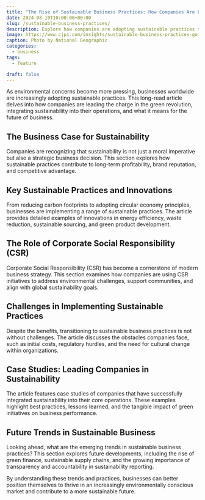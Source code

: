 ```yaml
---
title: "The Rise of Sustainable Business Practices: How Companies Are Leading the Green Revolution"
date: 2024-08-10T10:00:00+00:00
slug: /sustainable-business-practices/
description: Explore how companies are adopting sustainable practices to address environmental challenges and drive long-term growth.
image: https://www.cjpi.com/insights/sustainable-business-practices-going-green-to-boost-profits-and-reputation/
caption: Photo by National Geographic
categories:
  - business
tags:
  - feature

draft: false
---
```


As environmental concerns become more pressing, businesses worldwide are increasingly adopting sustainable practices. This long-read article delves into how companies are leading the charge in the green revolution, integrating sustainability into their operations, and what it means for the future of business.

## The Business Case for Sustainability

Companies are recognizing that sustainability is not just a moral imperative but also a strategic business decision. This section explores how sustainable practices contribute to long-term profitability, brand reputation, and competitive advantage.

## Key Sustainable Practices and Innovations

From reducing carbon footprints to adopting circular economy principles, businesses are implementing a range of sustainable practices. The article provides detailed examples of innovations in energy efficiency, waste reduction, sustainable sourcing, and green product development.

## The Role of Corporate Social Responsibility (CSR)

Corporate Social Responsibility (CSR) has become a cornerstone of modern business strategy. This section examines how companies are using CSR initiatives to address environmental challenges, support communities, and align with global sustainability goals.

## Challenges in Implementing Sustainable Practices

Despite the benefits, transitioning to sustainable business practices is not without challenges. The article discusses the obstacles companies face, such as initial costs, regulatory hurdles, and the need for cultural change within organizations.

## Case Studies: Leading Companies in Sustainability

The article features case studies of companies that have successfully integrated sustainability into their core operations. These examples highlight best practices, lessons learned, and the tangible impact of green initiatives on business performance.

## Future Trends in Sustainable Business

Looking ahead, what are the emerging trends in sustainable business practices? This section explores future developments, including the rise of green finance, sustainable supply chains, and the growing importance of transparency and accountability in sustainability reporting.

By understanding these trends and practices, businesses can better position themselves to thrive in an increasingly environmentally conscious market and contribute to a more sustainable future.

